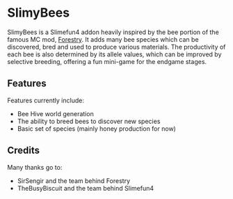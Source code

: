 # SlimyBees
SlimyBees is a Slimefun4 addon heavily inspired by the bee portion of the famous MC mod,
[Forestry](https://www.curseforge.com/minecraft/mc-mods/forestry).
It adds many bee species which can be discovered, bred and used to produce various materials.
The productivity of each bee is also determined by its allele values,
which can be improved by selective breeding, offering a fun mini-game for the endgame stages. 

## Features
Features currently include:
* Bee Hive world generation
* The ability to breed bees to discover new species
* Basic set of species (mainly honey production for now)

## Credits
Many thanks go to:
* SirSengir and the team behind Forestry
* TheBusyBiscuit and the team behind Slimefun4 
